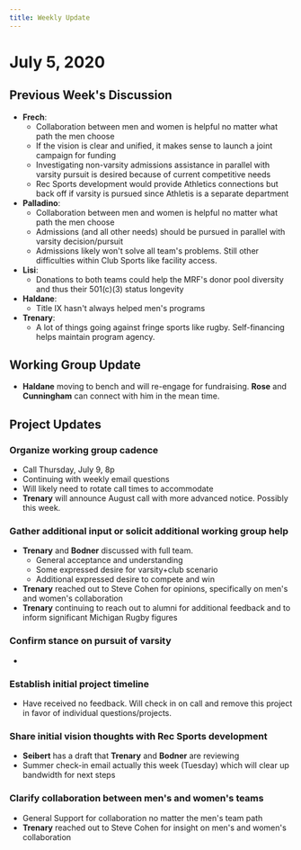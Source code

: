 ```yaml
---
title: Weekly Update
---
```

# July 5, 2020
## Previous Week's Discussion
- **Frech**:
    - Collaboration between men and women is helpful no matter what path the men choose
    - If the vision is clear and unified, it makes sense to launch a joint campaign for funding
    - Investigating non-varsity admissions assistance in parallel with varsity pursuit is desired because of current competitive needs
    - Rec Sports development would provide Athletics connections but back off if varsity is pursued since Athletis is a separate department
- **Palladino**:
    - Collaboration between men and women is helpful no matter what path the men choose
    - Admissions (and all other needs) should be pursued in parallel with varsity decision/pursuit
    - Admissions likely won't solve all team's problems. Still other difficulties within Club Sports like facility access.
- **Lisi**:
    - Donations to both teams could help the MRF's donor pool diversity and thus their 501(c)(3) status longevity
- **Haldane**:
    - Title IX hasn't always helped men's programs
- **Trenary**:
    - A lot of things going against fringe sports like rugby. Self-financing helps maintain program agency.

## Working Group Update
- **Haldane** moving to bench and will re-engage for fundraising. **Rose** and **Cunningham** can connect with him in the mean time.

## Project Updates
### Organize working group cadence
- Call Thursday, July 9, 8p
- Continuing with weekly email questions
- Will likely need to rotate call times to accommodate
- **Trenary** will announce August call with more advanced notice. Possibly this week.

### Gather additional input or solicit additional working group help
- **Trenary** and **Bodner** discussed with full team.
    - General acceptance and understanding
    - Some expressed desire for varsity+club scenario
    - Additional expressed desire to compete and win
- **Trenary** reached out to Steve Cohen for opinions, specifically on men's and women's collaboration
- **Trenary** continuing to reach out to alumni for additional feedback and to inform significant Michigan Rugby figures

### Confirm stance on pursuit of varsity
- 

### Establish initial project timeline
- Have received no feedback. Will check in on call and remove this project in favor of individual questions/projects.

### Share initial vision thoughts with Rec Sports development
- **Seibert** has a draft that **Trenary** and **Bodner** are reviewing
- Summer check-in email actually this week (Tuesday) which will clear up bandwidth for next steps

### Clarify collaboration between men's and women's teams
- General Support for collaboration no matter the men's team path
- **Trenary** reached out to Steve Cohen for insight on men's and women's collaboration
